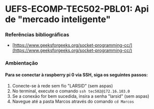 # UEFS-ECOMP-TEC502-PBL01: Api de "mercado inteligente"

### **Referências bibliográficas**

- [https://www.geeksforgeeks.org/socket-programming-cc/](https://www.geeksforgeeks.org/socket-programming-cc/)

### **Ambientação**

#### Para se conectar à raspberry pi 0 via SSH, siga os seguintes passos:

1.  Conecte-se à rede sem fio "LARSID" (sem aspas)
2.  No terminal, execute o comando `ssh tec502@172.16.103.0`
3.  Se a conexão for bem sucedida, insira a senha "larsid" (sem aspas)
4.  Navegue até a pasta Marcos através do comando `cd Marcos`
